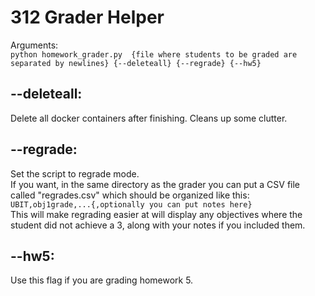 # 312 Grader Helper
Arguments:  
```python homework_grader.py  {file where students to be graded are separated by newlines} {--deleteall} {--regrade} {--hw5}```

## --deleteall:
  Delete all docker containers after finishing. Cleans up some clutter.
## --regrade:
  Set the script to regrade mode.  
  If you want, in the same directory as the grader you can put a CSV file called "regrades.csv" which should be organized like this:  
  ```UBIT,obj1grade,...{,optionally you can put notes here}```  
  This will make regrading easier at will display any objectives where the student did not achieve a 3, along with your notes if you included them.
## --hw5:
  Use this flag if you are grading homework 5.
